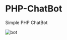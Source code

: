 # PHP-ChatBot
 Simple PHP ChatBot
 
![bot](https://user-images.githubusercontent.com/65094648/188995819-64239b34-1c83-4a72-81d3-5d9fdc86a180.png)
